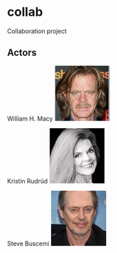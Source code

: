# collab
Collaboration project

## Actors

William H. Macy ![](images/will-h-macy.png?raw=true)

Kristin Rudrüd ![](images/kristin-rudrud.png?raw=true)

Steve Buscemi ![](images/steve-buscemi-photo-u31.png?raw=true)
